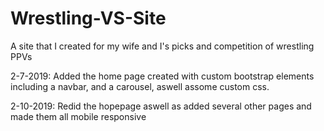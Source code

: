 # Wrestling-VS-Site
A site that I created for my wife and I's picks and competition of wrestling PPVs

2-7-2019: Added the home page created with custom bootstrap elements including a navbar, and a carousel, aswell assome custom css.

2-10-2019: Redid the hopepage aswell as added several other pages and made them all mobile responsive
